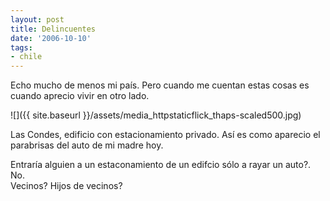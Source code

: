 ```yaml
---
layout: post
title: Delincuentes
date: '2006-10-10'
tags:
- chile
---
```


Echo mucho de menos mi país. Pero cuando me cuentan estas cosas es cuando aprecio vivir en otro lado.

 ![]({{ site.baseurl }}/assets/media_httpstaticflick_thaps-scaled500.jpg)

Las Condes, edificio con estacionamiento privado. Así es como aparecio el parabrisas del auto de mi madre hoy.

Entraría alguien a un estaconamiento de un edifcio sólo a rayar un auto?. No.  
Vecinos? Hijos de vecinos?

